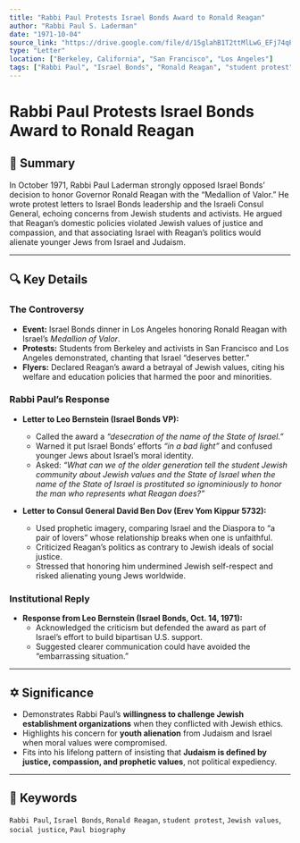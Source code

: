 ```yaml
---
title: "Rabbi Paul Protests Israel Bonds Award to Ronald Reagan"
author: "Rabbi Paul S. Laderman"
date: "1971-10-04"
source_link: "https://drive.google.com/file/d/15glahB1T2ttMlLwG_EFj74qPY1qbz-t1/view?usp=sharing"
type: "Letter"
location: ["Berkeley, California", "San Francisco", "Los Angeles"]
tags: ["Rabbi Paul", "Israel Bonds", "Ronald Reagan", "student protest", "social justice", "Jewish values", "Paul biography"]
---
```


# Rabbi Paul Protests Israel Bonds Award to Ronald Reagan

## 📝 Summary
In October 1971, Rabbi Paul Laderman strongly opposed Israel Bonds’ decision to honor Governor Ronald Reagan with the “Medallion of Valor.” He wrote protest letters to Israel Bonds leadership and the Israeli Consul General, echoing concerns from Jewish students and activists. He argued that Reagan’s domestic policies violated Jewish values of justice and compassion, and that associating Israel with Reagan’s politics would alienate younger Jews from Israel and Judaism.

---

## 🔍 Key Details

### The Controversy
- **Event:** Israel Bonds dinner in Los Angeles honoring Ronald Reagan with Israel’s *Medallion of Valor*.  
- **Protests:** Students from Berkeley and activists in San Francisco and Los Angeles demonstrated, chanting that Israel “deserves better.”  
- **Flyers:** Declared Reagan’s award a betrayal of Jewish values, citing his welfare and education policies that harmed the poor and minorities.

### Rabbi Paul’s Response
- **Letter to Leo Bernstein (Israel Bonds VP):**  
  - Called the award a *“desecration of the name of the State of Israel.”*  
  - Warned it put Israel Bonds’ efforts *“in a bad light”* and confused younger Jews about Israel’s moral identity.  
  - Asked: *“What can we of the older generation tell the student Jewish community about Jewish values and the State of Israel when the name of the State of Israel is prostituted so ignominiously to honor the man who represents what Reagan does?”*  

- **Letter to Consul General David Ben Dov (Erev Yom Kippur 5732):**  
  - Used prophetic imagery, comparing Israel and the Diaspora to “a pair of lovers” whose relationship breaks when one is unfaithful.  
  - Criticized Reagan’s politics as contrary to Jewish ideals of social justice.  
  - Stressed that honoring him undermined Jewish self-respect and risked alienating young Jews worldwide.

### Institutional Reply
- **Response from Leo Bernstein (Israel Bonds, Oct. 14, 1971):**  
  - Acknowledged the criticism but defended the award as part of Israel’s effort to build bipartisan U.S. support.  
  - Suggested clearer communication could have avoided the “embarrassing situation.”

---

## ✡ Significance
- Demonstrates Rabbi Paul’s **willingness to challenge Jewish establishment organizations** when they conflicted with Jewish ethics.  
- Highlights his concern for **youth alienation** from Judaism and Israel when moral values were compromised.  
- Fits into his lifelong pattern of insisting that **Judaism is defined by justice, compassion, and prophetic values**, not political expediency.  

---

## 🧠 Keywords
`Rabbi Paul`, `Israel Bonds`, `Ronald Reagan`, `student protest`, `Jewish values`, `social justice`, `Paul biography`
